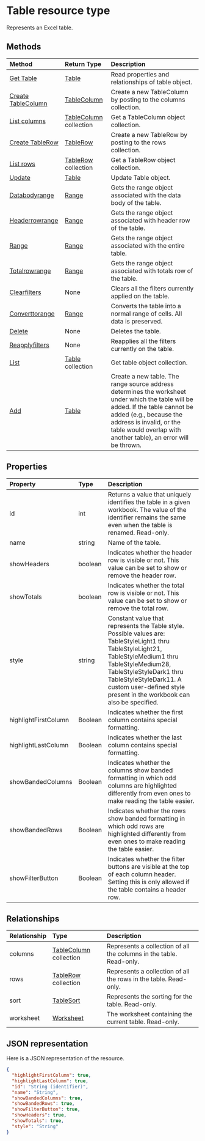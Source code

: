 # Table resource type

Represents an Excel table.


## Methods

| Method		   | Return Type	|Description|
|:---------------|:--------|:----------|
|[Get Table](../api/table_get.md) | [Table](table.md) |Read properties and relationships of table object.|
|[Create TableColumn](../api/table_post_columns.md) |[TableColumn](tablecolumn.md)| Create a new TableColumn by posting to the columns collection.|
|[List columns](../api/table_list_columns.md) |[TableColumn](tablecolumn.md) collection| Get a TableColumn object collection.|
|[Create TableRow](../api/table_post_rows.md) |[TableRow](tablerow.md)| Create a new TableRow by posting to the rows collection.|
|[List rows](../api/table_list_rows.md) |[TableRow](tablerow.md) collection| Get a TableRow object collection.|
|[Update](../api/table_update.md) | [Table](table.md)	|Update Table object. |
|[Databodyrange](../api/table_databodyrange.md)|[Range](range.md)|Gets the range object associated with the data body of the table.|
|[Headerrowrange](../api/table_headerrowrange.md)|[Range](range.md)|Gets the range object associated with header row of the table.|
|[Range](../api/table_range.md)|[Range](range.md)|Gets the range object associated with the entire table.|
|[Totalrowrange](../api/table_totalrowrange.md)|[Range](range.md)|Gets the range object associated with totals row of the table.|
|[Clearfilters](../api/table_clearfilters.md)|None|Clears all the filters currently applied on the table.|
|[Converttorange](../api/table_converttorange.md)|[Range](range.md)|Converts the table into a normal range of cells. All data is preserved.|
|[Delete](../api/table_delete.md)|None|Deletes the table.|
|[Reapplyfilters](../api/table_reapplyfilters.md)|None|Reapplies all the filters currently on the table.|
|[List](../api/table_list.md) | [Table](table.md) collection |Get table object collection. |
|[Add](../api/tablecollection_add.md)|[Table](table.md)|Create a new table. The range source address determines the worksheet under which the table will be added. If the table cannot be added (e.g., because the address is invalid, or the table would overlap with another table), an error will be thrown.|



## Properties
| Property	   | Type	|Description|
|:---------------|:--------|:----------|
|id|int|Returns a value that uniquely identifies the table in a given workbook. The value of the identifier remains the same even when the table is renamed. Read-only.|
|name|string|Name of the table.|
|showHeaders|boolean|Indicates whether the header row is visible or not. This value can be set to show or remove the header row.|
|showTotals|boolean|Indicates whether the total row is visible or not. This value can be set to show or remove the total row.|
|style|string|Constant value that represents the Table style. Possible values are: TableStyleLight1 thru TableStyleLight21, TableStyleMedium1 thru TableStyleMedium28, TableStyleStyleDark1 thru TableStyleStyleDark11. A custom user-defined style present in the workbook can also be specified.|
|highlightFirstColumn|Boolean|Indicates whether the first column contains special formatting.	|
|highlightLastColumn|Boolean|Indicates whether the last column contains special formatting.	|
|showBandedColumns|Boolean|Indicates whether the columns show banded formatting in which odd columns are highlighted differently from even ones to make reading the table easier.	|
|showBandedRows|Boolean|Indicates whether the rows show banded formatting in which odd rows are highlighted differently from even ones to make reading the table easier.	|
|showFilterButton|Boolean|Indicates whether the filter buttons are visible at the top of each column header. Setting this is only allowed if the table contains a header row.	|

## Relationships
| Relationship | Type	|Description|
|:---------------|:--------|:----------|
|columns|[TableColumn](tablecolumn.md) collection|Represents a collection of all the columns in the table. Read-only.|
|rows|[TableRow](tablerow.md) collection|Represents a collection of all the rows in the table. Read-only.|
|sort|[TableSort](tablesort.md)|Represents the sorting for the table. Read-only.|
|worksheet|[Worksheet](worksheet.md)|The worksheet containing the current table. Read-only.|

## JSON representation

Here is a JSON representation of the resource.

<!-- {
  "blockType": "resource",
  "optionalProperties": [

  ],
  "@odata.type": "microsoft.graph.table"
}-->

```json
{
  "highlightFirstColumn": true,
  "highlightLastColumn": true,
  "id": "String (identifier)",
  "name": "String",
  "showBandedColumns": true,
  "showBandedRows": true,
  "showFilterButton": true,
  "showHeaders": true,
  "showTotals": true,
  "style": "String"
}

```

<!-- uuid: 8fcb5dbc-d5aa-4681-8e31-b001d5168d79
2015-10-25 14:57:30 UTC -->
<!-- {
  "type": "#page.annotation",
  "description": "Table resource",
  "keywords": "",
  "section": "documentation",
  "tocPath": ""
}-->
